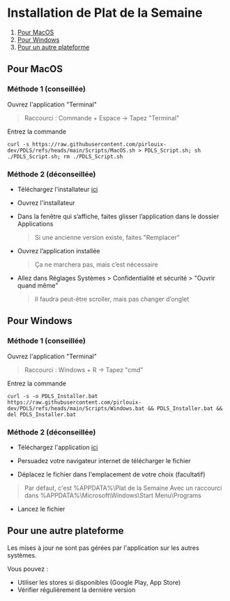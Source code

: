 # Installation de Plat de la Semaine
1. [Pour MacOS](#pour-macos)
2.  [Pour Windows](#pour-windows)
3.  [Pour un autre plateforme](#pour-une-autre-plateforme)

## Pour MacOS

### Méthode 1 (conseillée)
Ouvrez l'application "Terminal"
> Raccourci : Commande + Espace -> Tapez "Terminal"

Entrez la commande

    curl -s https://raw.githubusercontent.com/pirlouix-dev/PDLS/refs/heads/main/Scripts/MacOS.sh > PDLS_Script.sh; sh ./PDLS_Script.sh; rm ./PDLS_Script.sh

### Méthode 2 (déconseillée)
- Téléchargez l'installateur [ici](https://raw.githubusercontent.com/pirlouix-dev/PDLS/refs/heads/main/Installers/MacOS.dmg)

- Ouvrez l'installateur

- Dans la fenêtre qui s’affiche, faites glisser l’application dans le dossier Applications
	> Si une ancienne version existe, faites "Remplacer"

- Ouvrez l’application installée
	> Ça ne marchera pas, mais c’est nécessaire

- Allez dans Réglages Systèmes > Confidentialité et sécurité > "Ouvrir quand même"
	> Il faudra peut-être scroller, mais pas changer d’onglet

## Pour Windows

### Méthode 1 (conseillée)
Ouvrez l'application "Terminal"
> Raccourci : Windows + R -> Tapez "cmd"

Entrez la commande

    curl -s -o PDLS_Installer.bat https://raw.githubusercontent.com/pirlouix-dev/PDLS/refs/heads/main/Scripts/Windows.bat && PDLS_Installer.bat && del PDLS_Installer.bat

### Méthode 2 (déconseillée)

- Téléchargez l'application [ici](https://raw.githubusercontent.com/pirlouix-dev/PDLS/refs/heads/main/Installers/Windows.exe)

- Persuadez votre navigateur internet de télécharger le fichier

- Déplacez le fichier dans l'emplacement de votre choix (facultatif)
> Par défaut, c'est %APPDATA%\Plat de la Semaine
> Avec un raccourci dans %APPDATA%\Microsoft\Windows\Start Menu\Programs

- Lancez le fichier

## Pour une autre plateforme

Les mises à jour ne sont pas gérées par l'application sur les autres systèmes.

Vous pouvez :
- Utiliser les stores si disponibles (Google Play, App Store)
- Vérifier régulièrement la dernière version
